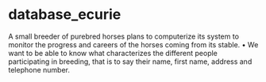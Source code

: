 # database_ecurie
A small breeder of purebred horses plans to computerize its system to monitor the progress and careers of the horses coming from its stable. • We want to be able to know what characterizes the different people participating in breeding, that is to say their name, first name, address and telephone number.
